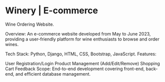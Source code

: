 # Winery | E-commerce 
Wine Ordering Website.

Overview:
An e-commerce website developed from May to June 2023, providing a user-friendly platform for wine enthusiasts to browse and order wines.

Tech Stack:
Python, Django, HTML, CSS, Bootstrap, JavaScript.
Features:

User Registration/Login
Product Management (Add/Edit/Remove)
Shopping Cart
Feedback
Scope:
End-to-end development covering front-end, back-end, and efficient database management.
